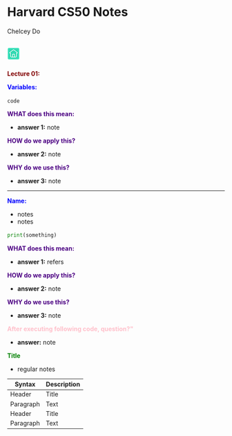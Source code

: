 # **Harvard CS50 Notes**
 <span style="color:fuschia"> Chelcey Do</span>

[![Home Button](homebutton.png)](https://chelcey.github.io/2023-Notes/)
 ----

<span style="color:maroon"> **Lecture 01:**</span>

<span style="color:blue"> **Variables:**</span>

`code`

<span style="color:indigo"> **WHAT does this mean:**</span>
* **answer 1:** note

<span style="color:indigo"> **HOW do we apply this?**</span>
* **answer 2:** note

<span style="color:indigo"> **WHY do we use this?**</span>
* **answer 3:** note

----

<span style="color:blue"> **Name:**</span>
* notes
* notes

```python
print(something)
```

<span style="color:indigo"> **WHAT does this mean:**</span>
* **answer 1:** refers 

<span style="color:indigo"> **HOW do we apply this?**</span>
* **answer 2:** note

<span style="color:indigo"> **WHY do we use this?**</span>
* **answer 3:** note

<span style="color:pink"> **After executing following code, question?"**</span>
* **answer:** note

<span style="color:green"> **Title**</span>
* regular notes

| Syntax | Description |
| ----------- | ----------- |
| Header | Title |
| Paragraph | Text |
| Header | Title |
| Paragraph | Text |
